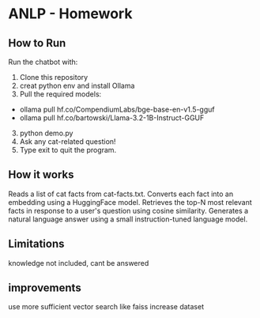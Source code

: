 # ANLP - Homework

## How to Run
Run the chatbot with:

1. Clone this repository
2. creat python env and install Ollama
3. Pull the required models:
 - ollama pull hf.co/CompendiumLabs/bge-base-en-v1.5-gguf
 - ollama pull hf.co/bartowski/Llama-3.2-1B-Instruct-GGUF
3. python demo.py
4. Ask any cat-related question!
5. Type exit to quit the program.

## How it works
Reads a list of cat facts from cat-facts.txt.
Converts each fact into an embedding using a HuggingFace model.
Retrieves the top-N most relevant facts in response to a user's question using cosine similarity.
Generates a natural language answer using a small instruction-tuned language model.

## Limitations
knowledge not included, cant be answered

## improvements
use more sufficient vector search like faiss
increase dataset